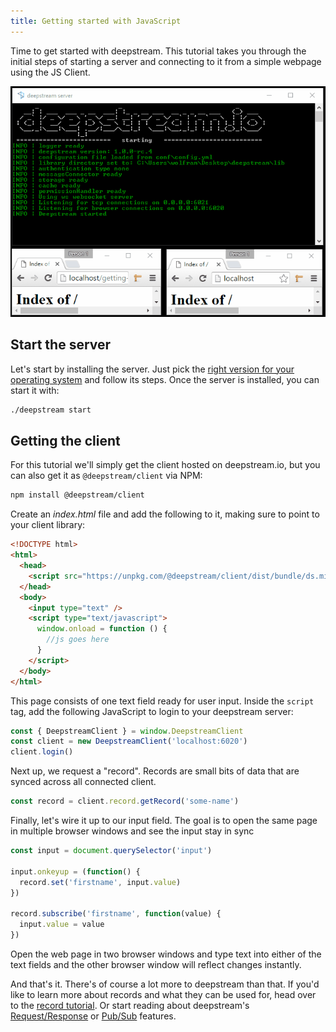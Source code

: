 ```yaml
---
title: Getting started with JavaScript
---
```


Time to get started with deepstream. This tutorial takes you through the initial steps of starting a server and connecting to it from a simple webpage using the JS Client.

![Getting Started Endresult](/img/tutorials/10-getting-started/getting-started.gif)

## Start the server

Let's start by installing the server. Just pick the [right version for your operating system](../install/linux) and follow its steps. Once the server is installed, you can start it with:

```bash
./deepstream start
```

## Getting the client

For this tutorial we'll simply get the client hosted on deepstream.io, but you can also get it as `@deepstream/client` via NPM:


```bash
npm install @deepstream/client
```

Create an _index.html_ file and add the following to it, making sure to point to your client library:

```html
<!DOCTYPE html>
<html>
  <head>
    <script src="https://unpkg.com/@deepstream/client/dist/bundle/ds.min.js"></script>
  </head>
  <body>
    <input type="text" />
    <script type="text/javascript">
      window.onload = function () {
        //js goes here
      }
    </script>
  </body>
</html>
```

This page consists of one text field ready for user input. Inside the `script` tag, add the following JavaScript to login to your deepstream server:

```javascript
const { DeepstreamClient } = window.DeepstreamClient
const client = new DeepstreamClient('localhost:6020')
client.login()
```

Next up, we request a "record". Records are small bits of data that are synced
across all connected client.

```javascript
const record = client.record.getRecord('some-name')
```

Finally, let's wire it up to our input field. The goal is to open the same page in multiple browser windows and see the input stay in sync

```javascript
const input = document.querySelector('input')

input.onkeyup = (function() {
  record.set('firstname', input.value)
})

record.subscribe('firstname', function(value) {
  input.value = value
})
```

Open the web page in two browser windows and type text into either of the text fields and the other browser window will reflect changes instantly.

And that's it. There's of course a lot more to deepstream than that. If you'd like to learn more about records and what they can be used for, head over to the [record tutorial](../core/datasync/records). Or start reading about deepstream's [Request/Response](../core/request-response/rpc) or [Pub/Sub](../core/pubsub/events) features.
